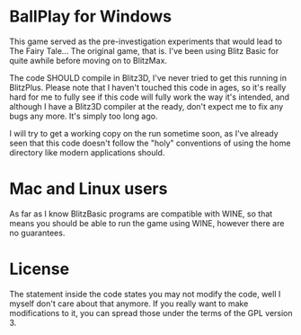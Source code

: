 # BallPlay for Windows

This game served as the pre-investigation experiments that would lead to The Fairy Tale... The original game, that is.
I've been using Blitz Basic for quite awhile before moving on to BlitzMax. 

The code SHOULD compile in Blitz3D, I've never tried to get this running in BlitzPlus. 
Please note that I haven't touched this code in ages, so it's really hard for me to fully see if this code will fully work the way it's intended, and although I have a Blitz3D compiler at the ready, don't expect me to fix any bugs any more.
It's simply too long ago. 

I will try to get a working copy on the run sometime soon, as I've already seen that this code doesn't follow the "holy" conventions of using the home directory like modern applications should.


# Mac and Linux users

As far as I know BlitzBasic programs are compatible with WINE, so that means you should be able to run the game using WINE, however there are no guarantees.



# License

The statement inside the code states you may not modify the code, well I myself don't care about that anymore.
If you really want to make modifications to it, you can spread those under the terms of the GPL version 3.

